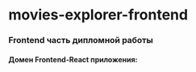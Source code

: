 # movies-explorer-frontend

### Frontend часть дипломной работы

#### Домен Frontend-React приложения:
####
